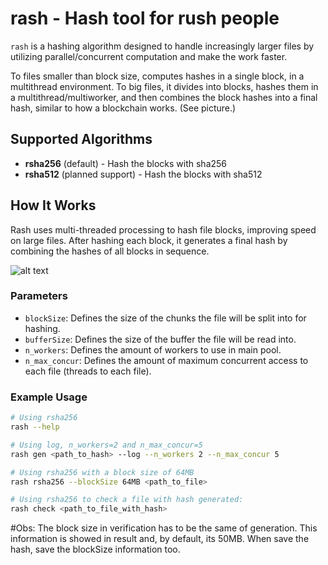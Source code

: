 # rash - Hash tool for rush people

`rash` is a hashing algorithm designed to handle increasingly larger files by utilizing parallel/concurrent computation and make the work faster.

To files smaller than block size, computes hashes in a single block, in a multithread environment.
To big files, it divides into blocks, hashes them in a multithread/multiworker, and then combines the block hashes into a final hash, similar to how a blockchain works. (See picture.)

## Supported Algorithms

- **rsha256** (default) - Hash the blocks with sha256
- **rsha512** (planned support) - Hash the blocks with sha512

## How It Works

Rash uses multi-threaded processing to hash file blocks, improving speed on large files. After hashing each block, it generates a final hash by combining the hashes of all blocks in sequence.

![alt text](https://github.com/antonioacsj/rash/blob/master/etc/Blocks.jpg?raw=true)

### Parameters

- `blockSize`: Defines the size of the chunks the file will be split into for hashing.
- `bufferSize`: Defines the size of the buffer the file will be read into.
- `n_workers`: Defines the amount of workers to use in main pool.
- `n_max_concur`: Defines the amount of maximum concurrent access to each file (threads to each file).

### Example Usage

```bash
# Using rsha256
rash --help

# Using log, n_workers=2 and n_max_concur=5
rash gen <path_to_hash> --log --n_workers 2 --n_max_concur 5

# Using rsha256 with a block size of 64MB
rash rsha256 --blockSize 64MB <path_to_file>

# Using rsha256 to check a file with hash generated:
rash check <path_to_file_with_hash>

```

#Obs: The block size in verification has to be the same of generation. This information is showed in result and, by default, its 50MB. When save the hash, save the blockSize information too.
